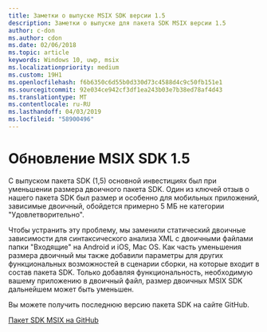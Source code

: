 ```yaml
---
title: Заметки о выпуске MSIX SDK версии 1.5
description: Заметки о выпуске для пакета SDK MSIX версии 1.5
author: c-don
ms.author: cdon
ms.date: 02/06/2018
ms.topic: article
keywords: Windows 10, uwp, msix
ms.localizationpriority: medium
ms.custom: 19H1
ms.openlocfilehash: f6b6350c6d55b0d330d73c4588d4c9c50fb151e1
ms.sourcegitcommit: 92e034ce942cf3df1ea243b03e7b38ed78af4d43
ms.translationtype: MT
ms.contentlocale: ru-RU
ms.lasthandoff: 04/03/2019
ms.locfileid: "58900496"
---
```

# <a name="msix-sdk-15-update"></a>Обновление MSIX SDK 1.5

С выпуском пакета SDK (1,5) основной инвестициях был при уменьшении размера двоичного пакета SDK. Один из ключей отзыв о нашего пакета SDK был размер и особенно для мобильных приложений, зависимые двоичный, обойдется примерно 5 МБ не категории "Удовлетворительно". 

Чтобы устранить эту проблему, мы заменили статический двоичные зависимости для синтаксического анализа XML с двоичными файлами папки "Входящие" на Android и iOS, Mac OS. Как часть уменьшения размера двоичный мы также добавили параметры для других функциональных возможностей в сценарии сборки, на которые входит в состав пакета SDK. Только добавляя функциональность, необходимую вашему приложению в двоичный файл, размер двоичных MSIX SDK дальнейшем может быть уменьшен. 

Вы можете получить последнюю версию пакета SDK на сайте GitHub. 

<div class="nextstepaction"><p><a class="x-hidden-focus" href="https://github.com/Microsoft/msix-packaging/tree/release_v1.5" data-linktype="external">Пакет SDK MSIX на GitHub</a></p></div>

